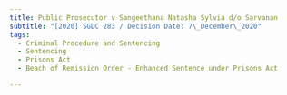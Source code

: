 ```yaml
---
title: Public Prosecutor v Sangeethana Natasha Sylvia d/o Sarvanan
subtitle: "[2020] SGDC 283 / Decision Date: 7\_December\_2020"
tags:
  - Criminal Procedure and Sentencing
  - Sentencing
  - Prisons Act
  - Beach of Remission Order - Enhanced Sentence under Prisons Act

---
```


